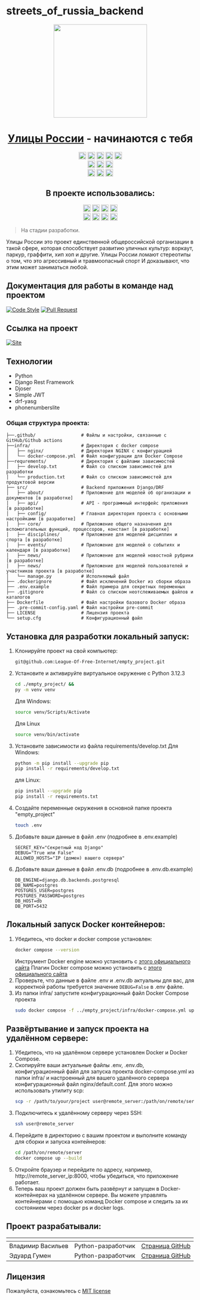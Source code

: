 # streets_of_russia_backend

<div align="center">
<!-- Title: -->
  <a href="https://github.com/League-Of-Free-Internet">
    <img src="https://avatars.githubusercontent.com/u/156543782?s=400&u=7125039f153801ba2b620fd12b655afd690cb7aa&v=4" height="250">
  </a>
  <h1><a href="https://streetrussia.ru/">Улицы России</a> - начинаются с тебя</h1>
<!-- Labels: -->
  <!-- First row: -->
  <a href="https://github.com/League-Of-Free-Internet/empty_project" style="text-decoration: none;"><img src="https://img.shields.io/github/contributors/League-Of-Free-Internet/empty_project" height="20" alt="Contributions"></a>
    <img src="https://pypi-camo.freetls.fastly.net/18c2771271928b1071e8d436680f9a0abf272294/68747470733a2f2f696d672e736869656c64732e696f2f707970692f762f646a616e676f726573746672616d65776f726b2e737667?style=flat-square" height="20">
    <img src="https://img.shields.io/github/repo-size/League-Of-Free-Internet/empty_project" height="20" alt="repo-size">
    <img src="https://img.shields.io/github/languages/code-size/League-Of-Free-Internet/empty_project" height="20" alt="code-size">
  <a href="https://img.shields.io/github/license/League-Of-Free-Internet/empty_project" style="text-decoration: none;"><img src="https://img.shields.io/github/license/League-Of-Free-Internet/empty_project" height="20" alt="license"></a>
  <!-- Second row: -->
  <br>
  <a href="https://github.com/League-Of-Free-Internet/empty_project/actions" style="text-decoration: none;"><img src="https://img.shields.io/github/actions/workflow/status/League-Of-Free-Internet/empty_project/empty_project_workflow.yml?label=workflow%20build" height="20" alt="GitHub Workflow Status"></a>
  <a href="https://github.com/pre-commit/pre-commit" style="text-decoration: none;"><img src="https://img.shields.io/badge/pre--commit-enabled-brightgreen?logo=pre-commit&logoColor=white&style=flat-square" height="20" alt="pre-commit"></a>
  <a href="https://github.com/psf/black" style="text-decoration: none;"><img src="https://img.shields.io/static/v1?label=code%20style&message=black&color=black&style=flat-square" height="20" alt="code style: black"></a>
  <!-- Third row: -->
  <br>
  <a href="https://github.com/League-Of-Free-Internet/empty_project/branches" style="text-decoration: none;"><img src="https://img.shields.io/github/commit-activity/w/League-Of-Free-Internet/empty_project" height="20" alt="commit-activity"></a>
  <a href="https://github.com/League-Of-Free-Internet/empty_project/branches" style="text-decoration: none;"><img src="https://img.shields.io/github/last-commit/League-Of-Free-Internet/empty_project" height="20" alt="last-commit"></a>
  <a href="https://github.com/orgs/League-Of-Free-Internet/projects/2" style="text-decoration: none;"><img src="https://img.shields.io/github/issues/League-Of-Free-Internet/empty_project" height="20" alt="issues"></a>

<!-- Short description: -->
  <h2>В проекте использовались:</h2>
  <a href="https://www.python.org/" style="text-decoration: none;"><img src="https://img.shields.io/badge/Python-3.12-blue?style=flat&logo=python&logoColor=ffdd54" height="20" alt="python"></a>
  <a href="https://www.djangoproject.com/" style="text-decoration: none;"><img src="https://img.shields.io/badge/Django-5.0.6-blue?style=flat&logo=django" height="20" alt="django"></a>
  <a href="https://www.django-rest-framework.org/" style="text-decoration: none;"><img src="https://img.shields.io/badge/DRF-3.15.1-blue?style=flat&logo=rest-framework" height="20" alt="django-rest-framework"></a>
  <a href="https://gunicorn.org/" style="text-decoration: none;"><img src="https://img.shields.io/badge/Gunicorn-22.0.0-blue?style=flat&logo=gunicorn" height="20" alt="gunicorn"></a>
  <br>
  <a href="https://daviddrysdale.github.io/python-phonenumbers/" style="text-decoration: none;"><img src="https://img.shields.io/badge/phonenumberslite-8.13.37-blue?style=flat&logo=phonenumberslite" height="20" alt="python-phonenumbers"></a>
  <a href="https://drf-yasg.readthedocs.io/en/stable/readme.html" style="text-decoration: none;"><img src="https://img.shields.io/badge/drf_yasg-1.21.7-blue?style=flat&logo=drf-yasg" height="20" alt="drf-yasg"></a>
  <a href="https://django-rest-framework-simplejwt.readthedocs.io/en/latest/" style="text-decoration: none;"><img src="https://img.shields.io/badge/simplejwt-5.3.1-blue?style=flat&logo=simplejwt" height="20" alt="django-rest-framework-simplejwt"></a>
  <a href="https://www.docker.com/" style="text-decoration: none;"><img src="https://img.shields.io/badge/Docker-new-blue?style=flat&logo=docker" height="20" alt="docker"></a>
</div>

> На стадии разработки.

Улицы России это проект единственной общероссийской организации в такой сфере, которая способствует
развитию уличных культур: воркаут, паркур, граффити, хип хоп и другие.
Улицы России ломают стереотипы о том, что это агрессивный и травмоопасный спорт
И доказывают, что этим может заниматься любой.

## Документация для работы в команде над проектом

[![Code Style](https://img.shields.io/badge/Прочитать-Документацию_Code_Style-blue?style=for-the-badge)](https://github.com//League-Of-Free-Internet/empty_project/blob/dev/.github/docs/code_style_rules.md) [![Pull Request](https://img.shields.io/badge/Прочитать-Документацию_Pull_Request-2ea44f?style=for-the-badge)](https://github.com/League-Of-Free-Internet/empty_project/blob/dev/.github/docs/pull_request_rules.md)

## Ссылка на проект
[![Site](https://img.shields.io/badge/Перейти_на-Сайт-2ea44f?style=for-the-badge)]()

## Технологии
- Python
- Django Rest Framework
- Djoser
- Simple JWT
- drf-yasg
- phonenumberslite

### Общая структура проекта:
```
├──.github/                 # Файлы и настройки, связанные с GitHub/Github actions
├──infra/                   # Директория с docker compose
│   ├── nginx/              # Директория NGINX с конфигурацией
│   └── docker-compose.yml  # Файл конфигурации для Docker Compose
├──requrements/             # Директория с файлами зависимостей
│   ├── develop.txt         # Файл со списком зависимостей для разработки
│   └── production.txt      # Файл со списком зависимостей для продуктовой версии
├── src/                    # Backend приложения Django/DRF
│   ├── about/              # Приложение для моделей об организации и документов [в разработке]
│   ├── api/                # API - программный интерфейс приложения [в разработке]
│   ├── config/             # Главная директория проекта с основными настройками [в разработке]
│   ├── core/               # Приложение общего назначения для вспомогательных функций, процессоров, констант [в разработке]
│   ├── disciplines/        # Приложение для моделей дисциплин и спорта [в разработке]
│   ├── events/             # Приложение для моделей о событиях и календаря [в разработке]
│   ├── news/               # Приложение для моделей новостной рубрики [в разработке]
│   ├── news/               # Приложение для моделей пользователей и участников проекта [в разработке]
│   └── manage.py           # Исполняемый файл
├── .dockerignore           # Файл исключений Docker из сборки образа
├── .env.example            # Файл примера для секретных переменных
├── .gitignore              # Файл со списком неотслеживаемых файлов и каталогов
├── Dockerfile              # Файл настройки базового Docker образа
├── .pre-commit-config.yaml # Файл настройки pre-commit
├── LICENSE                 # Лицензия проекта
└── setup.cfg               # Конфигурационный файл
```
## Установка для разработки локальный запуск:

1. Клонируйте проект на свой компьютер:
    ```bash
    git@github.com:League-Of-Free-Internet/empty_project.git
    ```
2. Установите и активируйте виртуальное окружение c Python 3.12.3
    ```bash
    cd ./empty_project/ &&
    py -m venv venv
    ```
    Для Windows:
    ```bash
    source venv/Scripts/Activate
    ```
    Для Linux
    ```bash
    source venv/bin/activate
    ```
3. Установите зависимости из файла requirements/develop.txt
    Для Windows:
    ```bash
    python -m pip install --upgrade pip
    pip install -r requirements/develop.txt
    ```
    для Linux:
    ```bash
    pip install --upgrade pip
    pip install -r requirements.txt
    ```
4. Создайте переменные окружения в основной папке проекта "empty_project"
    ```bash
    touch .env
    ```
5. Добавьте ваши данные в файл .env (подробнее в .env.example)
    ```
    SECRET_KEY="Секретный код Django"
    DEBUG="True или False"
    ALLOWED_HOSTS="IP (домен) вашего сервера"
    ```
6. Добавьте ваши данные в файл .env.db (подробнее в .env.db.example)
    ```
    DB_ENGINE=django.db.backends.postgresql
    DB_NAME=postgres
    POSTGRES_USER=postgres
    POSTGRES_PASSWORD=postgres
    DB_HOST=db
    DB_PORT=5432
    ```
## Локальный запуск Docker контейнеров:

1. Убедитесь, что docker и docker compose установлен:
    ```bash
   docker compose --version
    ```
    Инструмент Docker engine можно установить с [этого официального сайта](https://docs.docker.com/engine/install/)
    Плагин Docker compose можно установить с [этого официального сайта](https://docs.docker.com/compose/install/linux/)
2. Проверьте, что данные в файле .env и .env.db актуальны для вас, для
корректной работы требуется значение `DEBUG=False` в .env файле.
3. Из папки infra/ запустите конфигурационный файл Docker Compose проекта
    ```bash
    sudo docker compose -f ../empty_project/infra/docker-compose.yml up
    ```
## Развёртывание и запуск проекта на удалённом сервере:

1. Убедитесь, что на удалённом сервере установлен Docker и Docker Compose.
2. Скопируйте ваши актуальные файлы .env, .env.db, конфигурационный файл
для запуска проекта docker-compose.yml из папки infra/ и настроенный для
вашего удалённого сервера конфигурационный файл nginx/default.conf. Для этого
можно использовать утилиту scp:
    ```bash
    scp -r /path/to/your/project user@remote_server:/path/on/remote/server
    ```
3. Подключитесь к удалённому серверу через SSH:
    ```bash
    ssh user@remote_server
    ```
4. Перейдите в директорию с вашим проектом и выполните команду для сборки и
запуска контейнеров:
    ```bash
    cd /path/on/remote/server
    docker compose up --build
    ```
5. Откройте браузер и перейдите по адресу, например,
http://remote_server_ip:8000, чтобы убедиться, что приложение работает.
6. Теперь ваш проект должен быть развёрнут и запущен в Docker-контейнерах на
удалённом сервере. Вы можете управлять контейнерами с помощью команд
Docker compose и следить за их состоянием через docker ps и docker logs.
## Проект разрабатывали:

| <!-- --> | <!-- -->      | <!-- -->    |
|----------|---------------|-------------|
| Владимир Васильев | Python-разработчик | [Cтраница GitHub](https://github.com/chem1sto) |
| Эдуард Гумен | Python-разработчик | [Cтраница GitHub](https://github.com/hydrospirt) |

## Лицензия

Пожалуйста, ознакомьтесь с [MIT license](https://github.com/League-Of-Free-Internet/empty_project?tab=MIT-1-ov-file)
